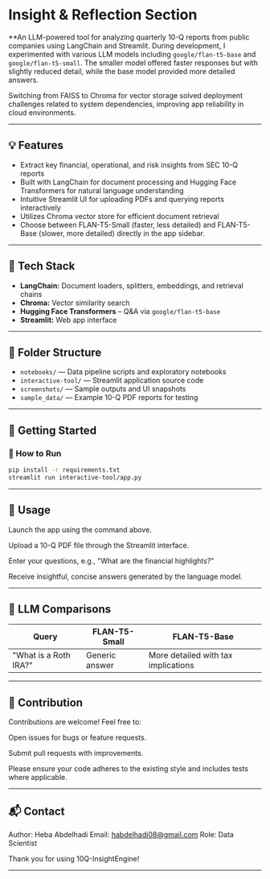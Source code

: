 # Insight & Reflection Section

**An LLM-powered tool for analyzing quarterly 10-Q reports from public companies using LangChain and Streamlit. 
During development, I experimented with various LLM models including `google/flan-t5-base` and `google/flan-t5-small`. The smaller model offered faster responses but with slightly reduced detail, while the base model provided more detailed answers.

Switching from FAISS to Chroma for vector storage solved deployment challenges related to system dependencies, improving app reliability in cloud environments.

---

## 💡 Features
- Extract key financial, operational, and risk insights from SEC 10-Q reports
- Built with LangChain for document processing and Hugging Face Transformers for natural language understanding
- Intuitive Streamlit UI for uploading PDFs and querying reports interactively
- Utilizes Chroma vector store for efficient document retrieval
- Choose between FLAN-T5-Small (faster, less detailed) and FLAN-T5-Base (slower, more detailed) directly in the app sidebar.

---

## 🧰 Tech Stack
- **LangChain:** Document loaders, splitters, embeddings, and retrieval chains  
- **Chroma:** Vector similarity search 
- **Hugging Face Transformers** – Q&A via `google/flan-t5-base`
- **Streamlit:** Web app interface  

---

## 📂 Folder Structure
- `notebooks/` — Data pipeline scripts and exploratory notebooks  
- `interactive-tool/` — Streamlit application source code  
- `screenshots/` — Sample outputs and UI snapshots  
- `sample_data/` — Example 10-Q PDF reports for testing  

---

## 🚀 Getting Started

### 🚀 How to Run
```bash
pip install -r requirements.txt
streamlit run interactive-tool/app.py
```

---
## 📝 Usage
Launch the app using the command above.

Upload a 10-Q PDF file through the Streamlit interface.

Enter your questions, e.g., "What are the financial highlights?"

Receive insightful, concise answers generated by the language model.

---

## 🤖 LLM Comparisons

| Query | FLAN-T5-Small | FLAN-T5-Base |
|-------|----------------|---------------|
| "What is a Roth IRA?" | Generic answer | More detailed with tax implications |

---

## 🤝 Contribution
Contributions are welcome! Feel free to:

Open issues for bugs or feature requests.

Submit pull requests with improvements.

Please ensure your code adheres to the existing style and includes tests where applicable.

---

## 📬 Contact

Author: Heba Abdelhadi
Email: habdelhadi08@gmail.com
Role: Data Scientist

Thank you for using 10Q-InsightEngine!

---
